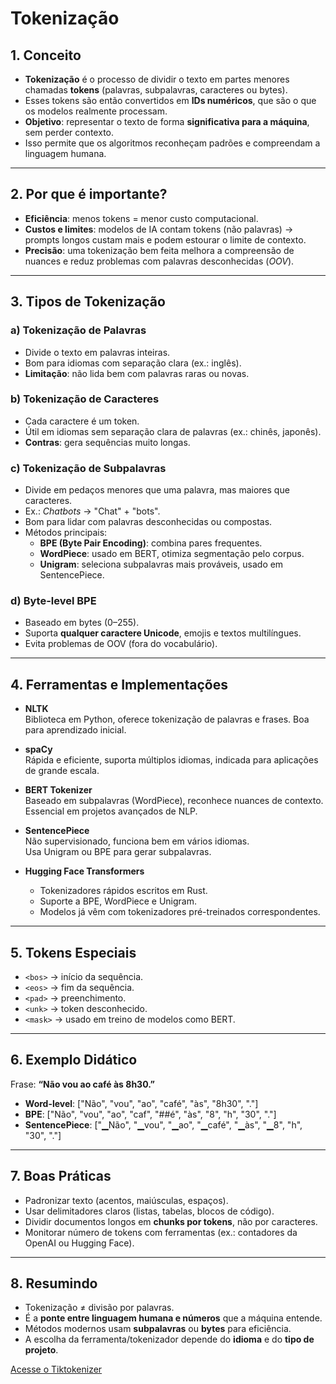 # Tokenização

## 1. Conceito
- **Tokenização** é o processo de dividir o texto em partes menores chamadas **tokens** (palavras, subpalavras, caracteres ou bytes).  
- Esses tokens são então convertidos em **IDs numéricos**, que são o que os modelos realmente processam.  
- **Objetivo**: representar o texto de forma **significativa para a máquina**, sem perder contexto.  
- Isso permite que os algoritmos reconheçam padrões e compreendam a linguagem humana.

---

## 2. Por que é importante?
- **Eficiência**: menos tokens = menor custo computacional.  
- **Custos e limites**: modelos de IA contam tokens (não palavras) → prompts longos custam mais e podem estourar o limite de contexto.  
- **Precisão**: uma tokenização bem feita melhora a compreensão de nuances e reduz problemas com palavras desconhecidas (*OOV*).  

---

## 3. Tipos de Tokenização

### a) Tokenização de Palavras
- Divide o texto em palavras inteiras.  
- Bom para idiomas com separação clara (ex.: inglês).  
- **Limitação**: não lida bem com palavras raras ou novas.

### b) Tokenização de Caracteres
- Cada caractere é um token.  
- Útil em idiomas sem separação clara de palavras (ex.: chinês, japonês).  
- **Contras**: gera sequências muito longas.

### c) Tokenização de Subpalavras
- Divide em pedaços menores que uma palavra, mas maiores que caracteres.  
- Ex.: *Chatbots* → "Chat" + "bots".  
- Bom para lidar com palavras desconhecidas ou compostas.  
- Métodos principais:  
  - **BPE (Byte Pair Encoding)**: combina pares frequentes.  
  - **WordPiece**: usado em BERT, otimiza segmentação pelo corpus.  
  - **Unigram**: seleciona subpalavras mais prováveis, usado em SentencePiece.

### d) Byte-level BPE
- Baseado em bytes (0–255).  
- Suporta **qualquer caractere Unicode**, emojis e textos multilíngues.  
- Evita problemas de OOV (fora do vocabulário).

---

## 4. Ferramentas e Implementações

- **NLTK**  
  Biblioteca em Python, oferece tokenização de palavras e frases. Boa para aprendizado inicial.

- **spaCy**  
  Rápida e eficiente, suporta múltiplos idiomas, indicada para aplicações de grande escala.

- **BERT Tokenizer**  
  Baseado em subpalavras (WordPiece), reconhece nuances de contexto.  
  Essencial em projetos avançados de NLP.

- **SentencePiece**  
  Não supervisionado, funciona bem em vários idiomas.  
  Usa Unigram ou BPE para gerar subpalavras.

- **Hugging Face Transformers**  
  - Tokenizadores rápidos escritos em Rust.  
  - Suporte a BPE, WordPiece e Unigram.  
  - Modelos já vêm com tokenizadores pré-treinados correspondentes.

---

## 5. Tokens Especiais
- `<bos>` → início da sequência.  
- `<eos>` → fim da sequência.  
- `<pad>` → preenchimento.  
- `<unk>` → token desconhecido.  
- `<mask>` → usado em treino de modelos como BERT.  

---

## 6. Exemplo Didático
Frase: **“Não vou ao café às 8h30.”**

- **Word-level**: ["Não", "vou", "ao", "café", "às", "8h30", "."]  
- **BPE**: ["Não", "vou", "ao", "caf", "##é", "às", "8", "h", "30", "."]  
- **SentencePiece**: ["▁Não", "▁vou", "▁ao", "▁café", "▁às", "▁8", "h", "30", "."]

---

## 7. Boas Práticas
- Padronizar texto (acentos, maiúsculas, espaços).  
- Usar delimitadores claros (listas, tabelas, blocos de código).  
- Dividir documentos longos em **chunks por tokens**, não por caracteres.  
- Monitorar número de tokens com ferramentas (ex.: contadores da OpenAI ou Hugging Face).  

---

## 8. Resumindo
- Tokenização ≠ divisão por palavras.  
- É a **ponte entre linguagem humana e números** que a máquina entende.  
- Métodos modernos usam **subpalavras** ou **bytes** para eficiência.  
- A escolha da ferramenta/tokenizador depende do **idioma** e do **tipo de projeto**.

[Acesse o Tiktokenizer](https://tiktokenizer.vercel.app/)